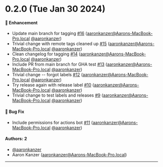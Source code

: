 # 0.2.0 (Tue Jan 30 2024)

#### 🚀 Enhancement

- Update main branch for tagging [#16](https://github.com/lincbrain/linc-cli/pull/16) (aaronkanzer@Aarons-MacBook-Pro.local [@aaronkanzer](https://github.com/aaronkanzer))
- Trivial change with remote tags cleaned up [#15](https://github.com/lincbrain/linc-cli/pull/15) (aaronkanzer@Aarons-MacBook-Pro.local [@aaronkanzer](https://github.com/aaronkanzer))
- Clean changelog for tagging [#14](https://github.com/lincbrain/linc-cli/pull/14) (aaronkanzer@Aarons-MacBook-Pro.local [@aaronkanzer](https://github.com/aaronkanzer))
- Include PR from main branch for GHA test [#13](https://github.com/lincbrain/linc-cli/pull/13) (aaronkanzer@Aarons-MacBook-Pro.local [@aaronkanzer](https://github.com/aaronkanzer))
- Trivial change -- forgot labels [#12](https://github.com/lincbrain/linc-cli/pull/12) (aaronkanzer@Aarons-MacBook-Pro.local [@aaronkanzer](https://github.com/aaronkanzer))
- Try release again with release label [#10](https://github.com/lincbrain/linc-cli/pull/10) (aaronkanzer@Aarons-MacBook-Pro.local [@aaronkanzer](https://github.com/aaronkanzer))
- Trivial change to test labels and releases [#9](https://github.com/lincbrain/linc-cli/pull/9) (aaronkanzer@Aarons-MacBook-Pro.local [@aaronkanzer](https://github.com/aaronkanzer))

#### 🐛 Bug Fix

- Include permissions for actions bot [#11](https://github.com/lincbrain/linc-cli/pull/11) (aaronkanzer@Aarons-MacBook-Pro.local [@aaronkanzer](https://github.com/aaronkanzer))

#### Authors: 2

- [@aaronkanzer](https://github.com/aaronkanzer)
- Aaron Kanzer (aaronkanzer@Aarons-MacBook-Pro.local)

---

